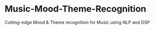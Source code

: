 # Music-Mood-Theme-Recognition
Cutting-edge Mood &amp; Theme recognition for Music using NLP and DSP
